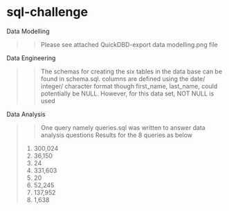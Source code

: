# sql-challenge
Data Modelling
>> Please see attached QuickDBD-export data modelling.png file

Data Engineering
>> The schemas for creating the six tables in the data base can be found in schema.sql.
>> columns are defined using the date/ integer/ character format
>> though first_name, last_name, could potentially be NULL. However, for this data set, NOT NULL is used

Data Analysis
>> One query namely queries.sql was written to answer data analysis questions
>> Results for the 8 queries as below
> 1. 300,024
> 2. 36,150
> 3. 24
> 4. 331,603
> 5. 20
> 6. 52,245
> 7. 137,952
> 8. 1,638
